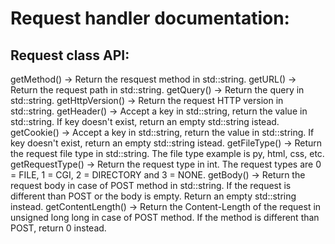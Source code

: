 # Request handler documentation:

## Request class API:

getMethod() -> Return the resquest method in std::string.
getURL() -> Return the request path in std::string.
getQuery() -> Return the query in std::string.
getHttpVersion() -> Return the request HTTP version in std::string.
getHeader() -> Accept a key in std::string, return the value in std::string. If key doesn't exist, return an empty std::string istead.
getCookie() -> Accept a key in std::string, return the value in std::string. If key doesn't exist, return an empty std::string istead.
getFileType() -> Return the request file type in std::string. The file type example is py, html, css, etc.
getRequestType() -> Return the request type in int. The request types are 0 = FILE, 1 = CGI, 2 = DIRECTORY and 3 = NONE.
getBody() -> Return the request body in case of POST method in std::string. If the request is different than POST or the body is empty. Return an empty std::string instead.
getContentLength() -> Return the Content-Length of the request in unsigned long long in case of POST method. If the method is different than POST, return 0 instead.
